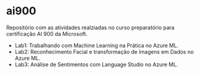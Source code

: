 # ai900

Repositório com as atividades realziadas no curso preparatório para certificação AI 900 da Microsoft.

- Lab1: Trabalhando com Machine Learning na Prática no Azure ML.
- Lab2: Reconhecimento Facial e transformação de imagens em Dados no Azure ML.
- Lab3: Análise de Sentimentos com Language Studio no Azure ML.
